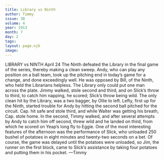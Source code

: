 ```yaml
---
title: Library vs Ninth
author: Timmy
issue: 30
volume: 4
year: 1913
month: 7
day: 2
tags:
layout: page.njk
image:
---
```

LIBRARY vs NINTH    April 24    The Ninth defeated the Library in the final game of the series, thereby making a clean sweep. Andy, who can play any position on a ball team, took up the pitching end in today’s game for a change, and done exceedingly well. He was opposed by Bill, of the Ninth, who held the Librarians helpless. The Library only could put one man across the plate. Jimmy walked, stole second and third, and on Slick’s throw to third, to catch him napping, he scored; Slick’s throw being wild. The only clean hit by the Library, was a two bagger, by Ollie to left. Lefty, first up for the Ninth, started trouble for Andy by hitting the second ball pitched for the circuit. Cap. hit safe and stole third, and while Walter was getting his breath, Cap. stole home. In the second, Timmy walked, and after several attempts by Andy to catch him off second, threw wild and he landed on third, from which he scored on Yeap’s long fly to Eggie. One of the most interesting features of the afternoon was the performance of Slick, who unloaded 250 bushel of potatoes in eight minutes and twenty-two seconds on a bet. Of course, the game was delayed until the potatoes were unloaded, so Jim, the runner on the first block, came to Slick’s assistance by taking four potatoes and putting them in his pocket. —Timmy 
